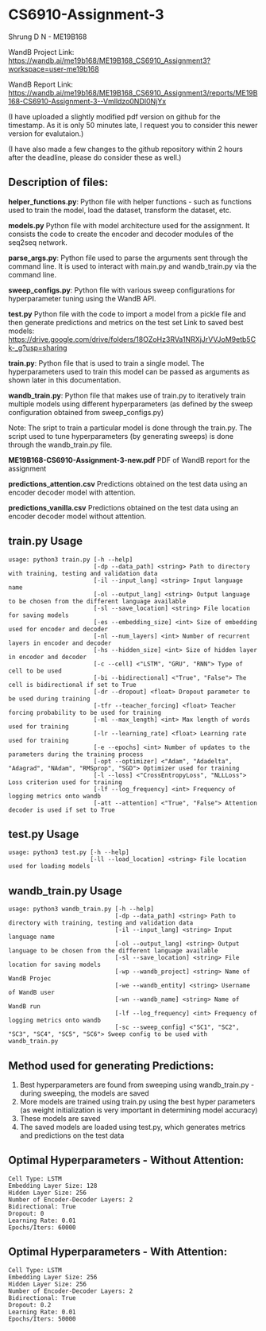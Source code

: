 # CS6910-Assignment-3
Shrung D N - ME19B168 

WandB Project Link: https://wandb.ai/me19b168/ME19B168_CS6910_Assignment3?workspace=user-me19b168

WandB Report Link: https://wandb.ai/me19b168/ME19B168_CS6910_Assignment3/reports/ME19B168-CS6910-Assignment-3--Vmlldzo0NDI0NjYx

(I have uploaded a slightly modified pdf version on github for the timestamp. As it is only 50 minutes late, I request you to consider this newer version for evalutaion.)

(I have also made a few changes to the github repository within 2 hours after the deadline, please do consider these as well.)


## Description of files:

**helper_functions.py**: 
Python file with helper functions - such as functions used to train the model, load the dataset, transform the dataset, etc.

**models.py**
Python file with model architecture used for the assignment. It consists the code to create the encoder and decoder modules of the seq2seq network.

**parse_args.py**:
Python file used to parse the arguments sent through the command line. It is used to interact with main.py and wandb_train.py via the command line.

**sweep_configs.py**:
Python file with various sweep configurations for hyperparameter tuning using the WandB API.

**test.py**
Python file with the code to import a model from a pickle file and then generate predictions and metrics on the test set
Link to saved best models: https://drive.google.com/drive/folders/18OZoHz3RVa1NRXjJrVVJoM9etb5Ck-_g?usp=sharing

**train.py**:
Python file that is used to train a single model. The hyperparameters used to train this model can be passed as arguments as shown later in this documentation.

**wandb_train.py**:
Python file that makes use of train.py to iteratively train multiple models using different hyperparameters (as defined by the sweep configuration obtained from sweep_configs.py)

Note: The sript to train a particular model is done through the train.py. The script used to tune hyperparameters (by generating sweeps) is done through the wandb_train.py file.

**ME19B168-CS6910-Assignment-3-new.pdf**
PDF of WandB report for the assignment 

**predictions_attention.csv**
Predictions obtained on the test data using an encoder decoder model with attention.

**predictions_vanilla.csv**
Predictions obtained on the test data using an encoder decoder model without attention.

## train.py Usage
```
usage: python3 train.py [-h --help]
                        [-dp --data_path] <string> Path to directory with training, testing and validation data 
                        [-il --input_lang] <string> Input language name
                        [-ol --output_lang] <string> Output language to be chosen from the different language available
                        [-sl --save_location] <string> File location for saving models 
                        [-es --embedding_size] <int> Size of embedding used for encoder and decoder
                        [-nl --num_layers] <int> Number of recurrent layers in encoder and decoder
                        [-hs --hidden_size] <int> Size of hidden layer in encoder and decoder
                        [-c --cell] <"LSTM", "GRU", "RNN"> Type of cell to be used 
                        [-bi --bidirectional] <"True", "False"> The cell is bidirectional if set to True
                        [-dr --dropout] <float> Dropout parameter to be used during training
                        [-tfr --teacher_forcing] <float> Teacher forcing probability to be used for training
                        [-ml --max_length] <int> Max length of words used for training
                        [-lr --learning_rate] <float> Learning rate used for training
                        [-e --epochs] <int> Number of updates to the parameters during the training process 
                        [-opt --optimizer] <"Adam", "Adadelta", "Adagrad", "NAdam", "RMSprop", "SGD"> Optimizer used for training
                        [-l --loss] <"CrossEntropyLoss", "NLLLoss"> Loss criterion used for training
                        [-lf --log_frequency] <int> Frequency of logging metrics onto wandb
                        [-att --attention] <"True", "False"> Attention decoder is used if set to True	
```

## test.py Usage
```
usage: python3 test.py [-h --help]
                       [-ll --load_location] <string> File location used for loading models 
```

## wandb_train.py Usage
```
usage: python3 wandb_train.py [-h --help]
                              [-dp --data_path] <string> Path to directory with training, testing and validation data 
                              [-il --input_lang] <string> Input language name
                              [-ol --output_lang] <string> Output language to be chosen from the different language available
                              [-sl --save_location] <string> File location for saving models 
                              [-wp --wandb_project] <string> Name of WandB Projec
                              [-we --wandb_entity] <string> Username of WandB user
                              [-wn --wandb_name] <string> Name of WandB run
                              [-lf --log_frequency] <int> Frequency of logging metrics onto wandb
                              [-sc --sweep_config] <"SC1", "SC2", "SC3", "SC4", "SC5", "SC6"> Sweep config to be used with wandb_train.py
```

## Method used for generating Predictions:
1. Best hyperparameters are found from sweeping using wandb_train.py - during sweeping, the models are saved
2. More models are trained using train.py using the best hyper parameters (as weight initialization is very important in determining model accuracy)
3. These models are saved
4. The saved models are loaded using test.py, which generates metrics and predictions on the test data

## Optimal Hyperparameters - Without Attention:
```
Cell Type: LSTM
Embedding Layer Size: 128
Hidden Layer Size: 256
Number of Encoder-Decoder Layers: 2
Bidirectional: True
Dropout: 0
Learning Rate: 0.01
Epochs/Iters: 60000
```

## Optimal Hyperparameters - With Attention:
```
Cell Type: LSTM
Embedding Layer Size: 256
Hidden Layer Size: 256
Number of Encoder-Decoder Layers: 2
Bidirectional: True
Dropout: 0.2
Learning Rate: 0.01
Epochs/Iters: 50000
```